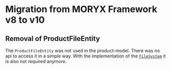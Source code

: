 # Migration from MORYX Framework v8 to v10

## Removal of ProductFileEntity

The `ProductFileEntity` was not used in the product-model. There was no api to access it in a simple way. With the implementation of the [`FileSystem`](https://github.com/PHOENIXCONTACT/MORYX-Framework/pull/517) it is also not required anymore.
